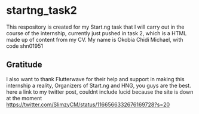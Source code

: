 # startng_task2

This respository is created for my Start.ng task that I will carry out in the course of the internship, currently just pushed in task 2,
which is a HTML made up of content from my CV.
My name is Okobia Chidi Michael, with code shn01951

## Gratitude
I also want to thank Flutterwave for their help and support in making this internship a reality, Organizers of Start.ng and HNG, you guys 
are the best. here a link to my twitter post, couldnt include lucid because the site is down at the moment  
https://twitter.com/SlimzyCM/status/1166566332676169728?s=20
